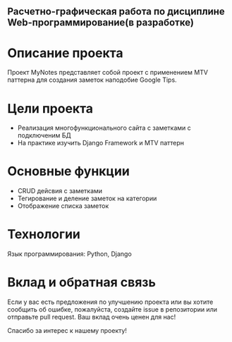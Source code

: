 ## Расчетно-графическая работа по дисциплине Web-программирование(в разработке)
# Описание проекта
Проект MyNotes представляет собой проект с применением MTV паттерна для создания заметок наподобие Google Tips.

# Цели проекта
- Реализация многофункционального сайта с заметками с подключеним БД
- На практике изучить Django Framework и MTV паттерн

# Основные функции
- CRUD дейсвия с заметками
- Тегирование и деление заметок на категории
- Отображение списка заметок
  
# Технологии
Язык программирования: Python, Django


# Вклад и обратная связь
Если у вас есть предложения по улучшению проекта или вы хотите сообщить об ошибке, пожалуйста, создайте issue в репозитории или отправьте pull request. Ваш вклад очень ценен для нас!

Спасибо за интерес к нашему проекту!
